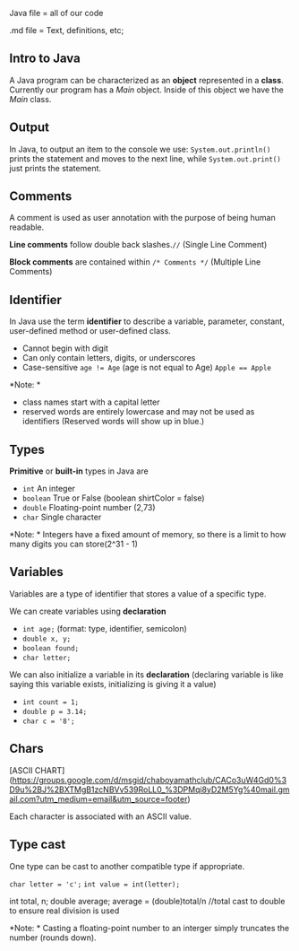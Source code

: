 Java file = all of our code 

.md file = Text, definitions, etc;

## Intro to Java

A Java program can be characterized as an **object** represented in a **class**.
Currently our program has a *Main* object. Inside of this object we have the *Main* class.

## Output

In Java, to output an item to the console we use: `System.out.println()` prints the statement and moves to the next line, while
`System.out.print()` just prints the statement.

## Comments

A comment is used as user annotation with the purpose of being human readable.

**Line comments** follow double back slashes.`//` (Single Line Comment)

**Block comments** are contained within `/* Comments */` (Multiple Line Comments)

## Identifier

In Java use the term **identifier** to describe a variable, parameter, constant, user-defined method or user-defined class.
- Cannot begin with digit
- Can only contain letters, digits, or underscores
- Case-sensitive `age != Age` (age is not equal to Age)
`Apple == Apple`

*Note: *
- class names start with a capital letter
- reserved words are entirely lowercase and may not be used as identifiers (Reserved words will show up in blue.)

## Types
**Primitive** or **built-in** types in Java are
- `int` An integer
- `boolean` True or False (boolean shirtColor = false)
- `double` Floating-point number (2,73)
- `char` Single character

*Note: * Integers have a fixed amount of memory, so there is a limit to how many digits you can store(2^31 - 1)

## Variables
Variables are a type of identifier that stores a value of a specific type.

We can create variables using **declaration**
- `int age;` (format: type, identifier, semicolon)
- `double x, y;`
- `boolean found;`
- `char letter;` 

We can also initialize a variable in its **declaration** (declaring variable is like saying this variable exists, initializing is giving it a value)
- `int count = 1;`
- `double p = 3.14;`
- `char c = '8';`

## Chars
[ASCII CHART]
(https://groups.google.com/d/msgid/chaboyamathclub/CACo3uW4Gd0%3D9u%2BJ%2BXTMgB1zcNBVv539RoLL0_%3DPMqi8yD2M5Yg%40mail.gmail.com?utm_medium=email&utm_source=footer)

Each character is associated with an ASCII value.

## Type cast

One type can be cast to another compatible type if appropriate.

`char letter = 'c';`
`int value = int(letter);`

int total, n;
double average;
average = (double)total/n //total cast to double to ensure real division is used

*Note: * Casting a floating-point number to an interger simply truncates the number (rounds down).









